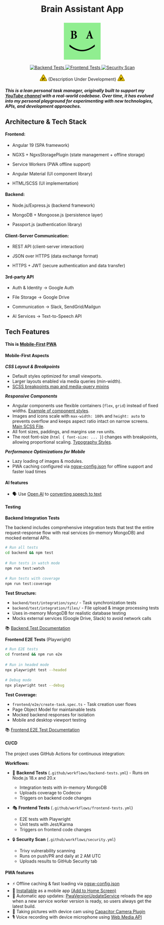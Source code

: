 # <p align="center">Brain Assistant App</p>

<p align="center">
  <img src="./.github/assets/logos/ba.png" alt="Brain Assistant Logo" width="120">
</p>

<p align="center">
  <a href="https://github.com/kirillushakov/BrainAssistant/actions/workflows/backend-tests.yml">
    <img src="https://github.com/kirillushakov/BrainAssistant/actions/workflows/backend-tests.yml/badge.svg" alt="Backend Tests">
  </a>
  <a href="https://github.com/kirillushakov/BrainAssistant/actions/workflows/frontend-tests.yml">
    <img src="https://github.com/kirillushakov/BrainAssistant/actions/workflows/frontend-tests.yml/badge.svg" alt="Frontend Tests">
  </a>
  <a href="https://github.com/kirillushakov/BrainAssistant/actions/workflows/security.yml">
    <img src="https://github.com/kirillushakov/BrainAssistant/actions/workflows/security.yml/badge.svg" alt="Security Scan">
  </a>
</p>

<p align="center">

  <img src="./.github/assets/icons/under-construction.jpg" alt="Under construction icon" width="24">
  (Description Under Development)
  <img src="./.github/assets/icons/under-construction.jpg" alt="Under construction icon" width="24">

</p>

#### <i>This is a lean personal task manager, originally built to support my [YouTube channel](https://www.youtube.com/@kirillushakov-webmobiledev6785) with a real-world codebase. Over time, it has evolved into my personal playground for experimenting with new technologies, APIs, and development approaches.</i>

## Architecture & Tech Stack

#### Frontend:

- Angular 19 (SPA framework)

- NGXS + NgxsStoragePlugin (state management + offline storage)

- Service Workers (PWA offline support)

- Angular Material (UI component library)

- HTML/SCSS (UI implementation)

#### Backend:

- Node.js/Express.js (backend framework)

- MongoDB + Mongoose.js (persistence layer)

- Passport.js (authentication library)

#### Client-Server Communication:

- REST API (client-server interaction)

- JSON over HTTPS (data exchange format)

- HTTPS + JWT (secure authentication and data transfer)

#### 3rd-party API

- Auth & Identity → Google Auth

- File Storage → Google Drive

- Communication → Slack, SendGrid/Mailgun

- AI Services → Text-to-Speech API

## Tech Features

#### This is [Mobile-First](#mobile-first-aspects) [PWA](#pwa-features)

#### Mobile-First Aspects

**_CSS Layout & Breakpoints_**

- Default styles optimized for small viewports.
- Larger layouts enabled via media queries (min-width).
- [SCSS breakpoints map and media-query mixins](./frontend/src/scss/_breakpoints.scss)

**_Responsive Components_**

- Angular components use flexible containers (`flex`, `grid`) instead of fixed widths. [Example of component styles](./frontend/src/app/mobile-app/components/common/task-tiles-panel/task-tiles-panel.component.scss).
- Images and icons scale with `max-width: 100%` and `height: auto` to prevents overflow and keeps aspect ratio intact on narrow screens. [Main SCSS File](./frontend/src/styles.scss).
- All font sizes, paddings, and margins use `rem` units.
- The root font-size (`html { font-size: ... }`) changes with breakpoints, allowing proportional scaling. [Typography Styles](./frontend/src/scss/_typography.scss).

**_Performance Optimizations for Mobile_**

- Lazy loading of images & modules.
- PWA caching configured via [ngsw-config.json](./frontend/ngsw-config.json) for offline support and faster load times

#### AI features

- 🗣️ Use [Open AI](./backend/src/modules/ai/services/open-ai-client.service.ts) to [converting speech to text](./backend/src/modules/ai/usecases/speech-to-text)

#### Testing

**Backend Integration Tests**

The backend includes comprehensive integration tests that test the entire request-response flow with real services (in-memory MongoDB) and mocked external APIs.

```bash
# Run all tests
cd backend && npm test

# Run tests in watch mode
npm run test:watch

# Run tests with coverage
npm run test:coverage
```

**Test Structure:**
- `backend/test/integration/sync/` - Task synchronization tests
- `backend/test/integration/files/` - File upload & image processing tests
- Uses in-memory MongoDB for realistic database testing
- Mocks external services (Google Drive, Slack) to avoid network calls

📚 [Backend Test Documentation](./backend/test/README.md)

**Frontend E2E Tests** (Playwright)

```bash
# Run E2E tests
cd frontend && npm run e2e

# Run in headed mode
npx playwright test --headed

# Debug mode
npx playwright test --debug
```

**Test Coverage:**
- `frontend/e2e/create-task.spec.ts` - Task creation user flows
- Page Object Model for maintainable tests
- Mocked backend responses for isolation
- Mobile and desktop viewport testing

📚 [Frontend E2E Test Documentation](./frontend/e2e/README.md)

#### CI/CD

The project uses GitHub Actions for continuous integration:

**Workflows:**
- 🧪 **Backend Tests** (`.github/workflows/backend-tests.yml`) - Runs on Node.js 18.x and 20.x
  - Integration tests with in-memory MongoDB
  - Uploads coverage to Codecov
  - Triggers on backend code changes

- 🎭 **Frontend Tests** (`.github/workflows/frontend-tests.yml`)
  - E2E tests with Playwright
  - Unit tests with Jest/Karma
  - Triggers on frontend code changes

- 🔒 **Security Scan** (`.github/workflows/security.yml`)
  - Trivy vulnerability scanning
  - Runs on push/PR and daily at 2 AM UTC
  - Uploads results to GitHub Security tab

#### PWA features

- ⚡ Offline caching & fast loading via [ngsw-config.json](./frontend/ngsw-config.json) 
- 📱 [Installable](./frontend/src/app/shared/services/pwa/pwa-install.service.ts) as a mobile app [(Add to Home Screen)](./frontend/src/app/shared/components/ui-elements/pwa-install-dialog) 
- 🔄 Automatic app updates: [PwaVersionUpdateService](./frontend/src/app/shared/services/pwa/pwa-version-update.service.ts) reloads the app when a new service worker version is ready, so users always get the latest build.
- 📸 Taking pictures with device cam using [Capacitor Camera Plugin](./frontend/src/app/shared/services/pwa/device-camera.service.ts)
- 🎙️ Voice recording with device microphone using [Web Media API](./frontend/src/app/shared/services/pwa/voice-recorder.service.ts)
